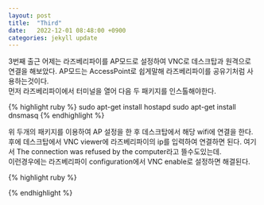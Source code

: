 ```yaml
---
layout: post
title:  "Third"
date:   2022-12-01 08:48:00 +0900
categories: jekyll update
---
```

3번째 출근
어제는 라즈베리파이를 AP모드로 설정하여 VNC로 데스크탑과 원격으로 연결을 해보았다. AP모드는 AccessPoint로 쉽게말해 라즈베리파이를 공유기처럼 사용하는것이다.<br/>
먼저 라즈베리파이에서 터미널을 열어 다음 두 패키지를 인스톨해야한다.<br/>

{% highlight ruby %}
sudo apt-get install hostapd
sudo apt-get install dnsmasq
{% endhighlight %}

위 두개의 패키지를 이용하여 AP 설정을 한 후 데스크탑에서 해당 wifi에 연결을 한다.<br/>
후에 데스크탑에서 VNC viewer에 라즈베리파이의 ip를 입력하여 연결하면 된다. 여기서 The connection was refused by the computer라고 뜰수도있는데.<br/>
이런경우에는 라즈베리파이 configuration에서 VNC enable로 설정하면 해결된다.






{% highlight ruby %}



{% endhighlight %}

